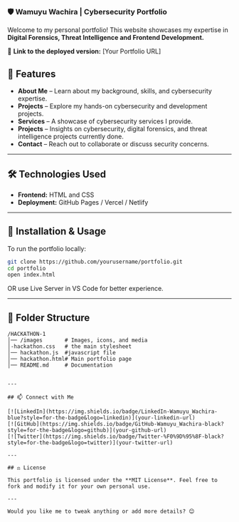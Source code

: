 
### 🛡️ Wamuyu Wachira | Cybersecurity Portfolio  

Welcome to my personal portfolio! This website showcases my expertise in **Digital Forensics, Threat Intelligence and Frontend Development.**  

🚀 **Link to the deployed version:** 
[Your Portfolio URL]  


## 📌 Features  

- **About Me** – Learn about my background, skills, and cybersecurity expertise.  
- **Projects** – Explore my hands-on cybersecurity and development projects.  
- **Services** – A showcase of cybersecurity services I provide.  
- **Projects** – Insights on cybersecurity, digital forensics, and threat intelligence projects currently done.  
- **Contact** – Reach out to collaborate or discuss security concerns.  

---

## 🛠️ Technologies Used  

- **Frontend:** HTML and CSS 
- **Deployment:** GitHub Pages / Vercel / Netlify  

---

## 🚀 Installation & Usage  

To run the portfolio locally:  

```bash
git clone https://github.com/yourusername/portfolio.git
cd portfolio
open index.html
```

OR use Live Server in VS Code for better experience.  

---

## 📂 Folder Structure  

```
/HACKATHON-1
│── /images       # Images, icons, and media  
│-hackathon.css   # the main stylesheet
│── hackathon.js  #javascript file
│── hackathon.html# Main portfolio page  
│── README.md     # Documentation  


---

## 📫 Connect with Me  

[![LinkedIn](https://img.shields.io/badge/LinkedIn-Wamuyu_Wachira-blue?style=for-the-badge&logo=linkedin)](your-linkedin-url)  
[![GitHub](https://img.shields.io/badge/GitHub-Wamuyu_Wachira-black?style=for-the-badge&logo=github)](your-github-url)  
[![Twitter](https://img.shields.io/badge/Twitter-%F0%9D%95%8F-black?style=for-the-badge&logo=twitter)](your-twitter-url)  

---

## ⚖️ License  

This portfolio is licensed under the **MIT License**. Feel free to fork and modify it for your own personal use.  

---

Would you like me to tweak anything or add more details? 😊